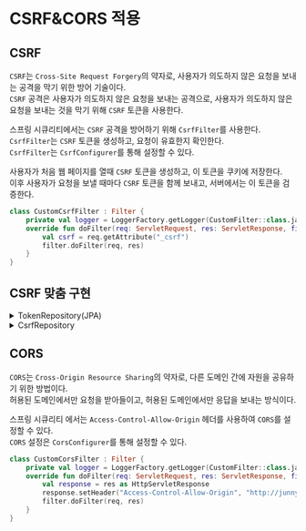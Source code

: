 # CSRF\&CORS 적용

## CSRF
`CSRF`는 `Cross-Site Request Forgery`의 약자로, 사용자가 의도하지 않은 요청을 보내는 공격을 막기 위한 방어 기술이다.\
`CSRF` 공격은 사용자가 의도하지 않은 요청을 보내는 공격으로, 사용자가 의도하지 않은 요청을 보내는 것을 막기 위해 `CSRF` 토큰을 사용한다.

스프링 시큐리티에서는 `CSRF` 공격을 방어하기 위해 `CsrfFilter`를 사용한다. \
`CsrfFilter`는 `CSRF` 토큰을 생성하고, 요청이 유효한지 확인한다. \
`CsrfFilter`는 `CsrfConfigurer`를 통해 설정할 수 있다.

사용자가 처음 웹 페이지를 열때 `CSRF` 토큰을 생성하고, 이 토큰을 쿠키에 저장한다. \
이후 사용자가 요청을 보낼 때마다 `CSRF` 토큰을 함께 보내고, 서버에서는 이 토큰을 검증한다.

```kotlin
class CustomCsrfFilter : Filter {
    private val logger = LoggerFactory.getLogger(CustomFilter::class.java)
    override fun doFilter(req: ServletRequest, res: ServletResponse, filter: FilterChain) {
        val csrf = req.getAttribute("_csrf")
        filter.doFilter(req, res)
    }
}
```

## CSRF 맞춤 구현

<details markdown="1">
  <summary> TokenRepository(JPA) </summary>

```kotlin
@Entity
class Token(
    @Id
    @GeneratedValue(strategy = GenerationType.IDENTITY)
    val id: Long = 0L,
    val token: UUID,
    val identifier: String,
) {
    constructor() : this(0, UUID.randomUUID(), "JUNNYLAND")
}
///
interface TokenRepository :JpaRepository<Token, String>{}
```
</details>

<details markdown="1">
  <summary> CsrfRepository </summary>

```kotlin
class CsrfTokenRdbmsRepository(
    private val csrfTokenRepository: TokenRepository
) : CsrfTokenRepository {
    override fun generateToken(request: HttpServletRequest): CsrfToken =
        DefaultCsrfToken("X-CSRF-TOKEN", "_csrf","${UUID.randomUUID()}")

    override fun saveToken(token: CsrfToken, request: HttpServletRequest, response: HttpServletResponse) {
        csrfTokenRepository.findByIdentifier(request.getHeader("X-IDENTIFIER"))
            ?.let { csrfTokenRepository.save((Token(token = UUID.fromString(token.token), identifier = "JUNNYLAND"))) }
            ?: csrfTokenRepository.save(Token(token = UUID.fromString(token.token), identifier = "JUNNYLAND"))
    }
    override fun loadToken(request: HttpServletRequest): CsrfToken? =
        csrfTokenRepository.findByIdentifier(request.getHeader("X-IDENTIFIER"))
            ?.let { DefaultCsrfToken("X-CSRF-TOKEN", "_csrf", it.token.toString()) }
}
```
</details>

## CORS
`CORS`는 `Cross-Origin Resource Sharing`의 약자로, 다른 도메인 간에 자원을 공유하기 위한 방법이다.\
허용된 도메인에서만 요청을 받아들이고, 허용된 도메인에서만 응답을 보내는 방식이다.

스프링 시큐리티 에서는 `Access-Control-Allow-Origin` 헤더를 사용하여 `CORS`를 설정할 수 있다.\
`CORS` 설정은 `CorsConfigurer`를 통해 설정할 수 있다.

```kotlin
class CustomCorsFilter : Filter {
    private val logger = LoggerFactory.getLogger(CustomFilter::class.java)
    override fun doFilter(req: ServletRequest, res: ServletResponse, filter: FilterChain) {
        val response = res as HttpServletResponse
        response.setHeader("Access-Control-Allow-Origin", "http://junnyland.com")
        filter.doFilter(req, res)
    }
}
```